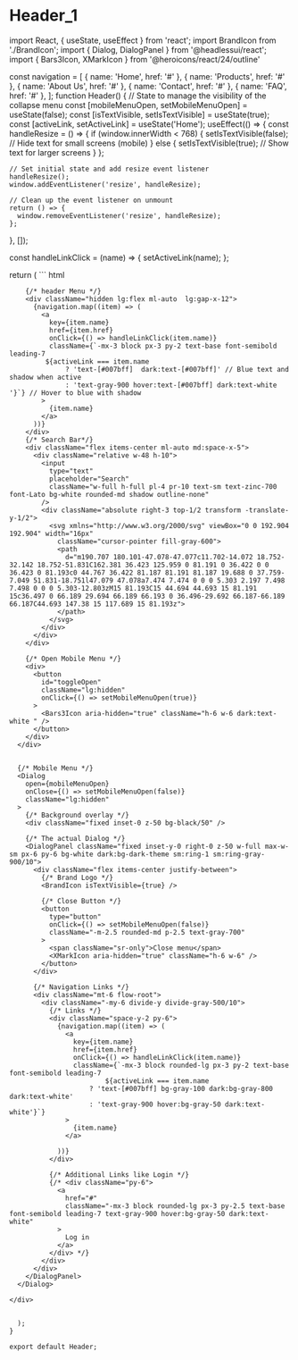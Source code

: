 # Header_1

 import React, { useState, useEffect } from 'react';
import BrandIcon from './BrandIcon';
import { Dialog, DialogPanel } from '@headlessui/react';
import { Bars3Icon, XMarkIcon } from '@heroicons/react/24/outline'

const navigation = [
  { name: 'Home', href: '#' },
  { name: 'Products', href: '#' },
  { name: 'About Us', href: '#' },
  { name: 'Contact', href: '#' },
  { name: 'FAQ', href: '#' },
];
function Header() {
  // State to manage the visibility of the collapse menu
  const [mobileMenuOpen, setMobileMenuOpen] = useState(false);
  const [isTextVisible, setIsTextVisible] = useState(true);
  const [activeLink, setActiveLink] = useState('Home');
  useEffect(() => {
    const handleResize = () => {
      if (window.innerWidth < 768) {
        setIsTextVisible(false); // Hide text for small screens (mobile)
      } else {
        setIsTextVisible(true); // Show text for larger screens
      }
    };

    // Set initial state and add resize event listener
    handleResize();
    window.addEventListener('resize', handleResize);

    // Clean up the event listener on unmount
    return () => {
      window.removeEventListener('resize', handleResize);
    };
  }, []);

  const handleLinkClick = (name) => {
    setActiveLink(name);
  };


  return (
    ``` html
    <div className=" flex shadow-lg py-4 px-4 sm:px-10 bg-light-theme dark:bg-dark-theme font-luto min-h-[70px] tracking-wide relative z-50">
      <div className="flex flex-wrap items-center justify-between gap-4 w-full">
        <BrandIcon isTextVisible={isTextVisible} />

        {/* header Menu */}
        <div className="hidden lg:flex ml-auto  lg:gap-x-12">
          {navigation.map((item) => (
            <a
              key={item.name}
              href={item.href}
              onClick={() => handleLinkClick(item.name)}
              className={`-mx-3 block px-3 py-2 text-base font-semibold leading-7 
             ${activeLink === item.name
                  ? 'text-[#007bff]  dark:text-[#007bff]' // Blue text and shadow when active
                  : 'text-gray-900 hover:text-[#007bff] dark:text-white '}`} // Hover to blue with shadow
            >
              {item.name}
            </a>
          ))}
        </div>
        {/* Search Bar*/}
        <div className="flex items-center ml-auto md:space-x-5">
          <div className="relative w-48 h-10">
            <input
              type="text"
              placeholder="Search"
              className="w-full h-full pl-4 pr-10 text-sm text-zinc-700 font-Lato bg-white rounded-md shadow outline-none"
            />
            <div className="absolute right-3 top-1/2 transform -translate-y-1/2">
              <svg xmlns="http://www.w3.org/2000/svg" viewBox="0 0 192.904 192.904" width="16px"
                className="cursor-pointer fill-gray-600">
                <path
                  d="m190.707 180.101-47.078-47.077c11.702-14.072 18.752-32.142 18.752-51.831C162.381 36.423 125.959 0 81.191 0 36.422 0 0 36.423 0 81.193c0 44.767 36.422 81.187 81.191 81.187 19.688 0 37.759-7.049 51.831-18.751l47.079 47.078a7.474 7.474 0 0 0 5.303 2.197 7.498 7.498 0 0 0 5.303-12.803zM15 81.193C15 44.694 44.693 15 81.191 15c36.497 0 66.189 29.694 66.189 66.193 0 36.496-29.692 66.187-66.189 66.187C44.693 147.38 15 117.689 15 81.193z">
                </path>
              </svg>
            </div>
          </div>
        </div>

        {/* Open Mobile Menu */}
        <div>
          <button
            id="toggleOpen"
            className="lg:hidden"
            onClick={() => setMobileMenuOpen(true)}
          >
            <Bars3Icon aria-hidden="true" className="h-6 w-6 dark:text-white " />
          </button>
        </div>
      </div>


      {/* Mobile Menu */}
      <Dialog
        open={mobileMenuOpen}
        onClose={() => setMobileMenuOpen(false)}
        className="lg:hidden"
      >
        {/* Background overlay */}
        <div className="fixed inset-0 z-50 bg-black/50" />

        {/* The actual Dialog */}
        <DialogPanel className="fixed inset-y-0 right-0 z-50 w-full max-w-sm px-6 py-6 bg-white dark:bg-dark-theme sm:ring-1 sm:ring-gray-900/10">
          <div className="flex items-center justify-between">
            {/* Brand Logo */}
            <BrandIcon isTextVisible={true} />

            {/* Close Button */}
            <button
              type="button"
              onClick={() => setMobileMenuOpen(false)}
              className="-m-2.5 rounded-md p-2.5 text-gray-700"
            >
              <span className="sr-only">Close menu</span>
              <XMarkIcon aria-hidden="true" className="h-6 w-6" />
            </button>
          </div>

          {/* Navigation Links */}
          <div className="mt-6 flow-root">
            <div className="-my-6 divide-y divide-gray-500/10">
              {/* Links */}
              <div className="space-y-2 py-6">
                {navigation.map((item) => (
                  <a
                    key={item.name}
                    href={item.href}
                    onClick={() => handleLinkClick(item.name)}
                    className={`-mx-3 block rounded-lg px-3 py-2 text-base font-semibold leading-7 
                            ${activeLink === item.name
                        ? 'text-[#007bff] bg-gray-100 dark:bg-gray-800 dark:text-white'
                        : 'text-gray-900 hover:bg-gray-50 dark:text-white'}`}
                  >
                    {item.name}
                  </a>

                ))}
              </div>

              {/* Additional Links like Login */}
              {/* <div className="py-6">
                <a
                  href="#"
                  className="-mx-3 block rounded-lg px-3 py-2.5 text-base font-semibold leading-7 text-gray-900 hover:bg-gray-50 dark:text-white"
                >
                  Log in
                </a>
              </div> */}
            </div>
          </div>
        </DialogPanel>
      </Dialog>

    </div>
```

  );
}

export default Header;

